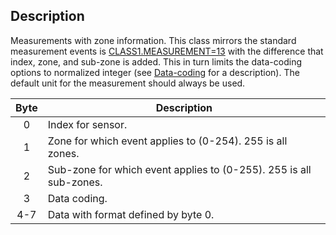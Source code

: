 ## Description

Measurements with zone information. This class mirrors the standard measurement events is [CLASS1.MEASUREMENT=13](./class1.measurementx3.md) with the difference that index, zone, and sub-zone is added. This in turn limits the data-coding options to normalized integer (see [Data-coding](./vscp_measurements?id=datacoding) for a description). The default unit for the measurement should always be used.

 | Byte | Description                                                        |
 | :----: | -----------                                                        |
 | 0    | Index for sensor.                                                  |
 | 1    | Zone for which event applies to (0-254). 255 is all zones.         |
 | 2    | Sub-zone for which event applies to (0-255). 255 is all sub-zones. |
 | 3    | Data coding.                                                       |
 | 4-7  | Data with format defined by byte 0.                                |
